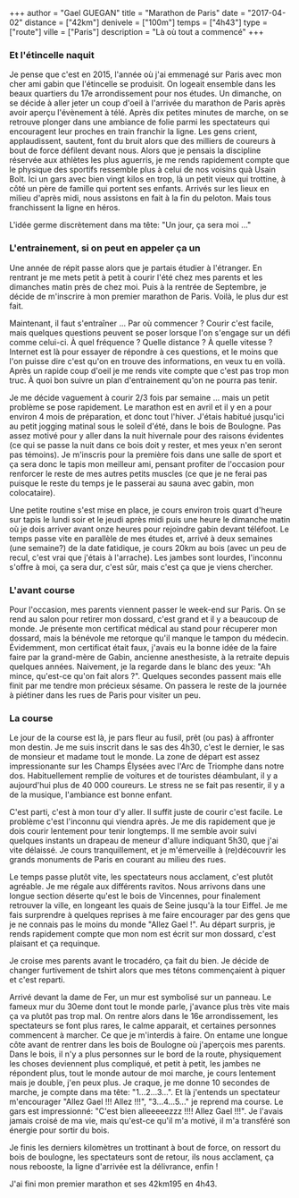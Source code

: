 +++
author = "Gael GUEGAN"
title = "Marathon de Paris"
date = "2017-04-02"
distance = ["42km"]
denivele = ["100m"]
temps = ["4h43"]
type = ["route"]
ville = ["Paris"]
description = "Là où tout a commencé"
+++


### Et l'étincelle naquit
Je pense que c'est en 2015, l'année où j'ai emmenagé sur Paris avec mon cher ami gabin que l'étincelle se produisit. On logeait ensemble dans les beaux quartiers du 17e arrondissement pour nos études. Un dimanche, on se décide à aller jeter un coup d'oeil à l'arrivée du marathon de Paris après avoir aperçu l'évènement à télé. Après dix petites minutes de marche, on se retrouve plonger dans une ambiance de folie parmi les spectateurs qui encouragent leur proches en train franchir la ligne. Les gens crient, applaudissent, sautent, font du bruit alors que des milliers de coureurs à bout de force défilent devant nous. 
Alors que je pensais la discipline réservée aux athlètes les plus aguerris, je me rends rapidement compte que le physique des sportifs ressemble plus à celui de nos voisins quà Usain Bolt. Ici un gars avec bien vingt kilos en trop, là un petit vieux qui trottine, à côté un père de famille qui portent ses enfants. Arrivés sur les lieux en milieu d'après midi, nous assistons en fait à la fin du peloton. Mais tous franchissent la ligne en héros.

L'idée germe discrètement dans ma tête: "Un jour, ça sera moi ..."

### L'entrainement, si on peut en appeler ça un
Une année de répit passe alors que je partais étudier à l'étranger. En rentrant je me mets petit à petit à courir l'été chez mes parents et les dimanches matin près de chez moi. Puis à la rentrée de Septembre, je décide de m'inscrire à mon premier marathon de Paris. Voilà, le plus dur est fait.

Maintenant, il faut s'entraîner ... Par où commencer ? Courir c'est facile, mais quelques questions peuvent se poser lorsque l'on s'engage sur un défi comme celui-ci. À quel fréquence ? Quelle distance ? À quelle vitesse ? Internet est là pour essayer de répondre à ces questions, et le moins que l'on puisse dire c'est qu'on en trouve des informations, en veux tu en voilà. Après un rapide coup d'oeil je me rends vite compte que c'est pas trop mon truc. À quoi bon suivre un plan d'entrainement qu'on ne pourra pas tenir.

Je me décide vaguement à courir 2/3 fois par semaine ... mais un petit problème se pose rapidement. Le marathon est en avril et il y en a pour environ 4 mois
de préparation, et donc tout l'hiver. J'étais habitué jusqu'ici au petit jogging matinal sous le soleil d'été, dans le bois de Boulogne. Pas assez motivé pour y aller dans la nuit hivernale pour des raisons évidentes (ce qui se passe la nuit dans ce bois doit y rester, et mes yeux n'en seront pas témoins).
Je m'inscris pour la première fois dans une salle de sport et ça sera donc le tapis mon meilleur ami, pensant profiter de l'occasion pour renforcer le reste de mes autres petits muscles (ce que je ne ferai pas puisque le reste du temps je le passerai au sauna avec gabin, mon colocataire).

Une petite routine s'est mise en place, je cours environ trois quart d'heure sur tapis le lundi soir et le jeudi après midi puis une heure le dimanche matin où je dois arriver avant onze heures pour rejoindre gabin devant téléfoot. Le temps passe vite en parallèle de mes études et, arrivé à deux semaines (une semaine?) de la date fatidique, je cours 20km au bois (avec un peu de recul, c'est vrai que j'étais à l'arrache). Les jambes sont lourdes, l'inconnu s'offre à moi, ça sera dur, c'est sûr, mais c'est ça que je viens chercher.

### L'avant course
Pour l'occasion, mes parents viennent passer le week-end sur Paris. On se rend au salon pour retirer mon dossard, c'est grand et il y a beaucoup de monde.
Je présente mon certificat médical au stand pour récuperer mon dossard, mais la bénévole me retorque qu'il manque le tampon du médecin. Évidemment, mon certificat était faux, j'avais eu la bonne idée de la faire faire par la grand-mère de Gabin, ancienne anesthesiste, à la retraite depuis quelques années.
Naivement, je la regarde dans le blanc des yeux: "Ah mince, qu'est-ce qu'on fait alors ?". Quelques secondes passent mais elle finit par me tendre mon précieux sésame. On passera le reste de la journée à piétiner dans les rues de Paris pour visiter un peu.

### La course
Le jour de la course est là, je pars fleur au fusil, prêt (ou pas) à affronter mon destin. Je me suis inscrit dans le sas des 4h30, c'est le dernier, le sas de monsieur et madame tout le monde. La zone de départ est assez impressionante sur les Champs Élysées avec l'Arc de Triomphe dans notre dos. Habituellement remplie de voitures et de touristes déambulant, il y a aujourd'hui plus de 40 000 coureurs. Le stress ne se fait pas resentir, il y a de la musique, l'ambiance est bonne enfant.

C'est parti, c'est à mon tour d'y aller. Il suffit juste de courir c'est facile. Le problème c'est l'inconnu qui viendra après. Je me dis rapidement que je dois courir lentement pour tenir longtemps. Il me semble avoir suivi quelques instants un drapeau de meneur d'allure indiquant 5h30, que j'ai vite délaissé.
Je cours tranquillement, et je m'émerveille à (re)découvrir les grands monuments de Paris en courant au milieu des rues.

Le temps passe plutôt vite, les spectateurs nous acclament, c'est plutôt agréable. Je me régale aux différents ravitos. Nous arrivons dans une longue section déserte qu'est le bois de Vincennes, pour finalement retrouver la ville, en longeant les quais de Seine jusqu'à la tour Eiffel. Je me fais surprendre à quelques reprises à me faire encourager par des gens que je ne connais pas le moins du monde "Allez Gael !". Au départ surpris, je rends rapidement compte que mon nom est écrit sur mon dossard, c'est plaisant et ça requinque.

Je croise mes parents avant le trocadéro, ça fait du bien. Je décide de changer furtivement de tshirt alors que mes tétons commençaient à piquer et c'est reparti.

Arrivé devant la dame de Fer, un mur est symbolisé sur un panneau. Le fameux mur du 30eme dont tout le monde parle, j'avance plus très vite mais ça va plutôt pas trop mal. On rentre alors dans le 16e arrondissement, les spectateurs se font plus rares, le calme apparait, et certaines personnes commencent à marcher. Ce que je m'interdis à faire. On entame une longue côte avant de rentrer dans les bois de Boulogne où j'aperçois mes parents. Dans le bois, il n'y a plus personnes sur le bord de la route, physiquement les choses deviennent plus compliqué, et petit à petit, les jambes ne répondent plus, tout le monde autour de moi marche, je cours lentement mais je double, j'en peux plus. Je craque, je me donne 10 secondes de marche, je compte dans ma tête: "1...2...3...". Et là j'entends un spectateur m'encourager "Allez Gael !!! Allez !!!", "3...4...5..." je reprend ma course. Le gars est impressionné: "C'est bien alleeeeezzz !!!! Allez Gael !!!". Je l'avais jamais croisé de ma vie, mais qu'est-ce qu'il m'a motivé, il m'a transféré son énergie pour sortir du bois.

Je finis les derniers kilomètres un trottinant à bout de force, on ressort du bois de boulogne, les spectateurs sont de retour, ils nous acclament, ça nous rebooste, la ligne d'arrivée est la délivrance, enfin !

J'ai fini mon premier marathon et ses 42km195 en 4h43.